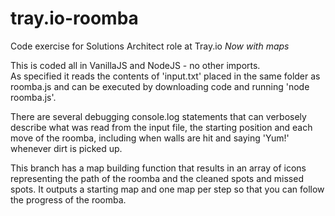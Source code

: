 # tray.io-roomba
Code exercise for Solutions Architect role at Tray.io 
*Now with maps*

This is coded all in VanillaJS and NodeJS - no other imports.  
As specified it reads the contents of 'input.txt' placed in the same folder as roomba.js
and can be executed by downloading code and running 'node roomba.js'.

There are several debugging console.log statements that can verbosely describe what was read from the input file, the starting position and each move of the roomba, including when walls are hit and saying 'Yum!' whenever dirt is picked up.

This branch has a map building function that results in an array of icons representing the path of the roomba and the cleaned spots and missed spots. It outputs a starting map and one map per step so that you can follow the progress of the roomba.

